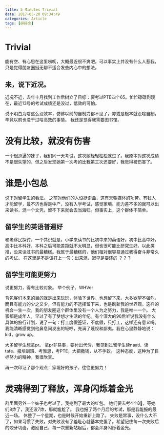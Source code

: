 ```yaml
---
title: 5 Minutes Trivial
date: 2017-05-20 09:34:49
categories: Article
tags: [碎碎念]
---
```


# Trivial
能有空、有心思在这里唠叨，大概最近很不爽吧。可以事实上并没有什么人惹我，只是觉得朋友圈挺无聊不适合发些内心中的想法。
<!-- more -->

## 来，说下近况。
近况不近，去年十月找到工作后树立了目标：要考过PTE四个65。忙忙碌碌到现在，最近13号的考试成绩还是没过，低效的可怕。

说不明白为啥这么没效率，仿佛以前的自制力都不见了，亦或是根本就没啥自制，毕竟以前也没干过啥高效的事情。
我还是觉得我需要图书馆。

# 没有比较，就没有伤害
一个很逗逼的妹子，我们同一天考试，这次她轻轻松松就过了。我原本对这次成绩不是很失望的，但之后发现她第一次考的比我第三次还要好，我觉得被伤害了。

# 谁是小包总
说下对留学生的看法。
之前对他们的人设挺歪曲，这有天朝媒体的功劳。有钱人才能留学，最不济也得是中产，没有入学考试，感觉家境、能力差不多的就可以出来读书，混一个文凭，留不下来就会去当海归。但事实上，这个群体不简单。

## 留学生的英语普遍好
和老移民探讨，一个共识就是，小学来读书的比初中来的英语好，初中比高中好，高中比本科好，本科之后可能差距就不太明显，但也很可能比研究生好。以此类推，没来读过书的最糟糕。我属于最糟糕的，他们相对很容易通过我得奋斗非常久的考试。
在这里是不是该打上一句：出来混，迟早是要还的 ？？？


## 留学生可能更努力
说更努力，得有比较对象。
举个例子，WHVer

背包客们本来的目的就是出来玩玩，体验下世界，也想留下来，大多欲望不强烈，而且有能力的少之又少，但有能力的不选择留下来，也是刷新我的世界观。这样的机会一生一次，我的朋友圈这个群体里没有一个人为之努力，我是唯一一个。
大家都是成年人，早过了有了梦想才生活的年纪。有个深大的90后听说我没有什么具体的旅行计划，说了一句：打工度假签证，不度假，只打工，这样还有意义吗。我能清晰感觉到他鼻息间发出的轻哼，充满了蔑视和鄙夷。我在心里静静地说：kid，grow up。

大多留学生想拿pr。
拿pr非易事，要付出代价，我见到过留学生读naati、读tafe、报培训班、考雅思，考PTE，大把撒钱，从不手软。
这种态度，这种为了目标努力的精神，我很欣赏。

再一次印证了那个观点：家境好的孩子，往往更努力！

# 灵魂得到了释放，浑身闪烁着金光

群里面另外一个妹子也考过了，我抢到了最大的红包。
她们要去考4个8⃣️，等她们8炸了，我还没7炸，那就尴尬了。
我也报了两个月后的考试，那是我能报的最近一场。
休整了一个星期，也是时候开始重新上路了。
失败是常事，没什么大不了，如果习惯了失败，对失败没有了羞耻心就基本完蛋了。希望记住每一次失败后的咬牙切齿，激励自己，每一次重新站起后，都会浑身闪烁着金光。



